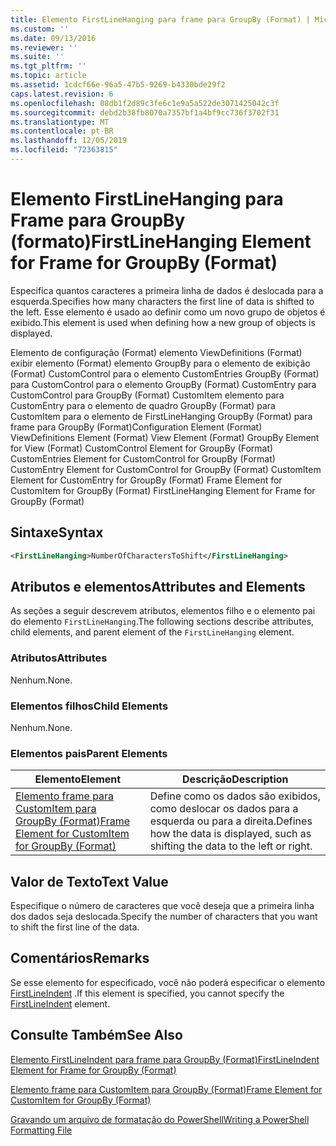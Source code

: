 ```yaml
---
title: Elemento FirstLineHanging para frame para GroupBy (Format) | Microsoft Docs
ms.custom: ''
ms.date: 09/13/2016
ms.reviewer: ''
ms.suite: ''
ms.tgt_pltfrm: ''
ms.topic: article
ms.assetid: 1cdcf66e-96a5-47b5-9269-b4330bde29f2
caps.latest.revision: 6
ms.openlocfilehash: 08db1f2d89c3fe6c1e9a5a522de3071425042c3f
ms.sourcegitcommit: debd2b38fb8070a7357bf1a4bf9cc736f3702f31
ms.translationtype: MT
ms.contentlocale: pt-BR
ms.lasthandoff: 12/05/2019
ms.locfileid: "72363815"
---
```

# <a name="firstlinehanging-element-for-frame-for-groupby-format"></a><span data-ttu-id="e3a0e-102">Elemento FirstLineHanging para Frame para GroupBy (formato)</span><span class="sxs-lookup"><span data-stu-id="e3a0e-102">FirstLineHanging Element for Frame for GroupBy (Format)</span></span>

<span data-ttu-id="e3a0e-103">Especifica quantos caracteres a primeira linha de dados é deslocada para a esquerda.</span><span class="sxs-lookup"><span data-stu-id="e3a0e-103">Specifies how many characters the first line of data is shifted to the left.</span></span> <span data-ttu-id="e3a0e-104">Esse elemento é usado ao definir como um novo grupo de objetos é exibido.</span><span class="sxs-lookup"><span data-stu-id="e3a0e-104">This element is used when defining how a new group of objects is displayed.</span></span>

<span data-ttu-id="e3a0e-105">Elemento de configuração (Format) elemento ViewDefinitions (Format) exibir elemento (Format) elemento GroupBy para o elemento de exibição (Format) CustomControl para o elemento CustomEntries GroupBy (Format) para CustomControl para o elemento GroupBy (Format) CustomEntry para CustomControl para GroupBy (Format) CustomItem elemento para CustomEntry para o elemento de quadro GroupBy (Format) para CustomItem para o elemento de FirstLineHanging GroupBy (Format) para frame para GroupBy (Format)</span><span class="sxs-lookup"><span data-stu-id="e3a0e-105">Configuration Element (Format) ViewDefinitions Element (Format) View Element (Format) GroupBy Element for View (Format) CustomControl Element for GroupBy (Format) CustomEntries Element for CustomControl for GroupBy (Format) CustomEntry Element for CustomControl for GroupBy (Format) CustomItem Element for CustomEntry for GroupBy (Format) Frame Element for CustomItem for GroupBy (Format) FirstLineHanging Element for Frame for GroupBy (Format)</span></span>

## <a name="syntax"></a><span data-ttu-id="e3a0e-106">Sintaxe</span><span class="sxs-lookup"><span data-stu-id="e3a0e-106">Syntax</span></span>

```xml
<FirstLineHanging>NumberOfCharactersToShift</FirstLineHanging>
```

## <a name="attributes-and-elements"></a><span data-ttu-id="e3a0e-107">Atributos e elementos</span><span class="sxs-lookup"><span data-stu-id="e3a0e-107">Attributes and Elements</span></span>

<span data-ttu-id="e3a0e-108">As seções a seguir descrevem atributos, elementos filho e o elemento pai do elemento `FirstLineHanging`.</span><span class="sxs-lookup"><span data-stu-id="e3a0e-108">The following sections describe attributes, child elements, and parent element of the `FirstLineHanging` element.</span></span>

### <a name="attributes"></a><span data-ttu-id="e3a0e-109">Atributos</span><span class="sxs-lookup"><span data-stu-id="e3a0e-109">Attributes</span></span>

<span data-ttu-id="e3a0e-110">Nenhum.</span><span class="sxs-lookup"><span data-stu-id="e3a0e-110">None.</span></span>

### <a name="child-elements"></a><span data-ttu-id="e3a0e-111">Elementos filhos</span><span class="sxs-lookup"><span data-stu-id="e3a0e-111">Child Elements</span></span>

<span data-ttu-id="e3a0e-112">Nenhum.</span><span class="sxs-lookup"><span data-stu-id="e3a0e-112">None.</span></span>

### <a name="parent-elements"></a><span data-ttu-id="e3a0e-113">Elementos pais</span><span class="sxs-lookup"><span data-stu-id="e3a0e-113">Parent Elements</span></span>

|<span data-ttu-id="e3a0e-114">Elemento</span><span class="sxs-lookup"><span data-stu-id="e3a0e-114">Element</span></span>|<span data-ttu-id="e3a0e-115">Descrição</span><span class="sxs-lookup"><span data-stu-id="e3a0e-115">Description</span></span>|
|-------------|-----------------|
|[<span data-ttu-id="e3a0e-116">Elemento frame para CustomItem para GroupBy (Format)</span><span class="sxs-lookup"><span data-stu-id="e3a0e-116">Frame Element for CustomItem for GroupBy (Format)</span></span>](./frame-element-for-customitem-for-groupby-format.md)|<span data-ttu-id="e3a0e-117">Define como os dados são exibidos, como deslocar os dados para a esquerda ou para a direita.</span><span class="sxs-lookup"><span data-stu-id="e3a0e-117">Defines how the data is displayed, such as shifting the data to the left or right.</span></span>|

## <a name="text-value"></a><span data-ttu-id="e3a0e-118">Valor de Texto</span><span class="sxs-lookup"><span data-stu-id="e3a0e-118">Text Value</span></span>

<span data-ttu-id="e3a0e-119">Especifique o número de caracteres que você deseja que a primeira linha dos dados seja deslocada.</span><span class="sxs-lookup"><span data-stu-id="e3a0e-119">Specify the number of characters that you want to shift the first line of the data.</span></span>

## <a name="remarks"></a><span data-ttu-id="e3a0e-120">Comentários</span><span class="sxs-lookup"><span data-stu-id="e3a0e-120">Remarks</span></span>

<span data-ttu-id="e3a0e-121">Se esse elemento for especificado, você não poderá especificar o elemento [FirstLineIndent](./firstlineindent-element-for-frame-for-groupby-format.md) .</span><span class="sxs-lookup"><span data-stu-id="e3a0e-121">If this element is specified, you cannot specify the [FirstLineIndent](./firstlineindent-element-for-frame-for-groupby-format.md) element.</span></span>

## <a name="see-also"></a><span data-ttu-id="e3a0e-122">Consulte Também</span><span class="sxs-lookup"><span data-stu-id="e3a0e-122">See Also</span></span>

[<span data-ttu-id="e3a0e-123">Elemento FirstLineIndent para frame para GroupBy (Format)</span><span class="sxs-lookup"><span data-stu-id="e3a0e-123">FirstLineIndent Element for Frame for GroupBy (Format)</span></span>](./firstlineindent-element-for-frame-for-groupby-format.md)

[<span data-ttu-id="e3a0e-124">Elemento frame para CustomItem para GroupBy (Format)</span><span class="sxs-lookup"><span data-stu-id="e3a0e-124">Frame Element for CustomItem for GroupBy (Format)</span></span>](./frame-element-for-customitem-for-groupby-format.md)

[<span data-ttu-id="e3a0e-125">Gravando um arquivo de formatação do PowerShell</span><span class="sxs-lookup"><span data-stu-id="e3a0e-125">Writing a PowerShell Formatting File</span></span>](./writing-a-powershell-formatting-file.md)
